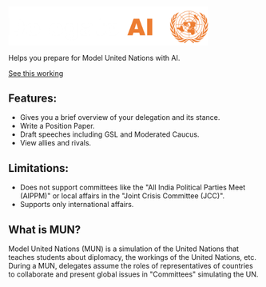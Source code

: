 <img src="public/images/banner.png" width="400"/>

Helps you prepare for Model United Nations with AI.

[See this working](https://npsboy.github.io/Delegate-AI/)

## Features:
- Gives you a brief overview of your delegation and its stance.
- Write a Position Paper.
- Draft speeches including GSL and Moderated Caucus.
- View allies and rivals.

## Limitations:
- Does not support committees like the "All India Political Parties Meet (AIPPM)" or local affairs in the "Joint Crisis Committee (JCC)".
- Supports only international affairs.

## What is MUN?
Model United Nations (MUN) is a simulation of the United Nations that teaches students about diplomacy, the workings of the United Nations, etc. During a MUN, delegates assume the roles of representatives of countries to collaborate and present global issues in "Committees" simulating the UN.

